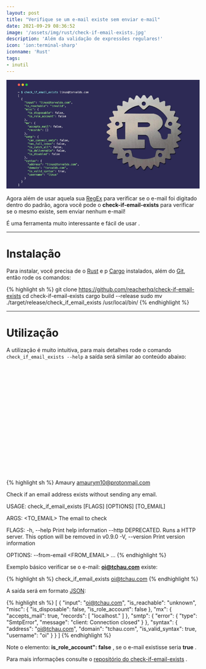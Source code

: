 ```yaml
---
layout: post
title: "Verifique se um e-mail existe sem enviar e-mail"
date: 2021-09-29 08:36:52
image: '/assets/img/rust/check-if-email-exists.jpg'
description: 'Além da validação de expressões regulares!'
icon: 'ion:terminal-sharp'
iconname: 'Rust'
tags:
- inutil
---
```


![Verifique se um e-mail existe sem enviar e-mail, escrito em Rust.](/assets/img/rust/check-if-email-exists.jpg)

Agora além de usar aquela sua [RegEx](https://terminalroot.com.br/regex) para verificar se o e-mail foi digitado dentro do padrão, agora você pode o **check-if-email-exists** para verificar se o mesmo existe, sem enviar nenhum e-mail!

É uma ferramenta muito interessante e fácil de usar .

---

# Instalação
Para instalar, você precisa de o [Rust](https://terminalroot.com.br/tags#rust) e p [Cargo](https://terminalroot.com.br/2021/07/como-criei-meu-primeiro-programa-em-rust.html) instalados, além do [Git](https://terminalroot.com.br/git), então rode os comandos:

{% highlight sh %}
git clone https://github.com/reacherhq/check-if-email-exists
cd check-if-email-exists
cargo build --release
sudo mv ./target/release/check_if_email_exists /usr/local/bin/
{% endhighlight %}

---

# Utilização
A utilização é muito intuitiva, para mais detalhes rode o comando `check_if_email_exists --help` a saída será similar ao conteúdo abaixo:


<!-- QUADRADO -->
<script async src="//pagead2.googlesyndication.com/pagead/js/adsbygoogle.js"></script>
<ins class="adsbygoogle"
style="display:inline-block;width:336px;height:280px"
data-ad-client="ca-pub-2838251107855362"
data-ad-slot="5351066970"></ins>
<script>
(adsbygoogle = window.adsbygoogle || []).push({});
</script>

{% highlight sh %}
Amaury <amaurym10@protonmail.com>

Check if an email address exists without sending any email.

USAGE:
    check_if_email_exists [FLAGS] [OPTIONS] [TO_EMAIL]

ARGS:
    <TO_EMAIL>    The email to check

FLAGS:
    -h, --help       Print help information
        --http       DEPRECATED. Runs a HTTP server. This option will be removed in v0.9.0
    -V, --version    Print version information

OPTIONS:
        --from-email <FROM_EMAIL>
...
{% endhighlight %}

Exemplo básico verificar se o e-mail: **oi@tchau.com** existe:

{% highlight sh %}
check_if_email_exists oi@tchau.com
{% endhighlight %}

A saída será em formato [JSON](https://terminalroot.com.br/2020/01/javascript.html):

{% highlight sh %}
[
  {
    "input": "oi@tchau.com",
    "is_reachable": "unknown",
    "misc": {
      "is_disposable": false,
      "is_role_account": false
    },
    "mx": {
      "accepts_mail": true,
      "records": [
        "localhost."
      ]
    },
    "smtp": {
      "error": {
        "type": "SmtpError",
        "message": "client: Connection closed"
      }
    },
    "syntax": {
      "address": "oi@tchau.com",
      "domain": "tchau.com",
      "is_valid_syntax": true,
      "username": "oi"
    }
  }
]
{% endhighlight %}

Note o elemento: **is_role_account": false** , se o e-mail existisse seria **true** .

Para mais informações consulte o [repositório do check-if-email-exists](https://github.com/reacherhq/check-if-email-exists) .

